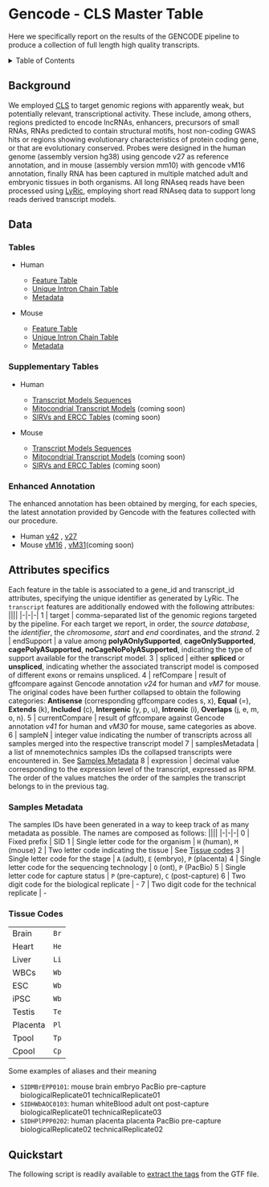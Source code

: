 # Gencode - CLS Master Table
Here we specifically report on the results of the GENCODE pipeline to produce a collection of full length high quality transcripts. 

<!-- TABLE OF CONTENTS -->
<details>
  <summary>Table of Contents</summary>
  <ul>
    <li><a href="#background">Background</a></li>
    <li><a href="#data">Data</a>
      <ul>
        <li><a href="#tables">Tables</a></li>
        <li><a href="#supplementary-data">Supplementary Data</a></li>
        <li><a href="#enhanced-annotation">Enhanced Annotation</a></li>
      </ul>
    </li>
    <li><a href="#attributes-specifics">Attributes specifics</a>
      <ul>
        <li><a href="#samples-metadata">Samples Metadata</a></li>
        <li><a href="#tissue-codes">Tissue Codes</a></li>
      </ul>
    </li>
    <li><a href="#quickstart">Quickstart</a></il>
  </ul>
</details>

## Background
We employed [CLS](https://link.springer.com/protocol/10.1007/978-1-0716-1158-6_9) to target genomic regions with apparently weak, but potentially relevant, transcriptional activity. These include, among others, regions predicted to encode lncRNAs, enhancers, precursors of small RNAs, RNAs predicted to contain structural motifs, host non-coding GWAS hits or regions showing evolutionary characteristics of protein coding gene, or that are evolutionary conserved. Probes were designed in the human genome (assembly version hg38) using gencode v27 as reference annotation, and in mouse (assembly version mm10) with gencode vM16 annotation, finally RNA has been captured in multiple matched adult and embryonic tissues in both organisms. All long RNAseq reads have been processed using [LyRic](https://github.com/guigolab/LyRic), employing short read RNAseq data to support long reads derived transcript models.

## Data
### Tables

- Human
  - [Feature Table](https://github.com/guigolab/gencode-cls-master-table/releases/latest/download/Hv3_masterTable.gtf.gz)
  - [Unique Intron Chain Table](https://github.com/guigolab/gencode-cls-master-table/releases/download/GencodeCLS_v1.0/Hv3_splicedmasterTable_ICs.gtf.gz)
  - [Metadata](https://github.com/guigolab/gencode-cls-master-table/releases/latest/download/Hv3_metadata.tsv.gz)
  
- Mouse
  - [Feature Table](https://github.com/guigolab/gencode-cls-master-table/releases/latest/download/Mv2_masterTable.gtf.gz)
  - [Unique Intron Chain Table](https://github.com/guigolab/gencode-cls-master-table/releases/download/GencodeCLS_v1.0/Mv2_splicedmasterTable_ICs.gtf.gz)
  - [Metadata](https://github.com/guigolab/gencode-cls-master-table/releases/latest/download/Mv2_metadata.tsv.gz)

### Supplementary Tables

- Human
  - [Transcript Models Sequences](https://github.com/guigolab/gencode-cls-master-table/releases/download/Supplementary/Hv3_masterTable.fa.gz)
  - [Mitocondrial Transcript Models]() (coming soon)
  - [SIRVs and ERCC Tables]() (coming soon)
  
- Mouse
  - [Transcript Models Sequences](https://github.com/guigolab/gencode-cls-master-table/releases/download/Supplementary/Mv2_masterTable.fa.gz)
  - [Mitocondrial Transcript Models]() (coming soon)
  - [SIRVs and ERCC Tables]() (coming soon)

### Enhanced Annotation
The enhanced annotation has been obtained by merging, for each species, the latest annotation provided by Gencode with the features collected with our procedure.

- Human [v42](https://github.com/guigolab/gencode-cls-master-table/releases/download/EnhancedAnnotation/Hv3_enhancedCLS3+gencodev42.loci.refmerged.gff.gz) , [v27](https://github.com/guigolab/gencode-cls-master-table/releases/download/EnhancedAnnotation/Hv3_enhancedCLS3+gencodev27.loci.refmerged.gff.gz)
- Mouse [vM16](https://github.com/guigolab/gencode-cls-master-table/releases/download/EnhancedAnnotation/Mv2_enhancedCLS3+gencodevM16.loci.refmerged.gff.gz) , [vM31]()(coming soon)

## Attributes specifics
Each feature in the table is associated to a gene_id and transcript_id attributes, specifying the unique identifier as generated by LyRic.
The `transcript` features are additionally endowed with the following attributes:
||||
|-|-|-|
1 | target | comma-separated list of the genomic regions targeted by the pipeline. For each target we report, in order, the *source database*, the *identifier*, the *chromosome*, *start* and *end* coordinates, and the *strand*.
2 | endSupport | a value among **polyAOnlySupported**, **cageOnlySupported**, **cagePolyASupported**, **noCageNoPolyASupported**, indicating the type of support available for the transcript model.
3 | spliced | either **spliced** or **unspliced**, indicating whether the associated transcript model is composed of different exons or remains unspliced.
4 | refCompare | result of gffcompare against Gencode annotation *v24* for human and *vM7* for mouse. The original codes have been further collapsed to obtain the following categories: **Antisense** (corresponding gffcompare codes s, x), **Equal** (=), **Extends** (k), **Included** (c), **Intergenic** (y, p, u), **Intronic** (i), **Overlaps** (j, e, m, o, n).
5 | currentCompare | result of gffcompare against Gencode annotation *v41* for human and *vM30* for mouse, same categories as above. 
6 | sampleN | integer value indicating the number of transcripts across all samples merged into the respective transcript model
7 | samplesMetadata | a list of mnemotechnics samples IDs the collapsed transcripts were encountered in. See [Samples Metadata](#samples-metadata)
8 | expression | decimal value corresponding to the expression level of the transcript, expressed as RPM. The order of the values matches the order of the samples the transcript belongs to in the previous tag.

### Samples Metadata
The samples IDs have been generated in a way to keep track of as many metadata as possible. The names are composed as follows:
||||
|-|-|-|
0 | Fixed prefix | SID
1 | Single letter code for the organism | `H` (human), `M` (mouse)
2 | Two letter code indicating the tissue | See [Tissue codes](#tissue-codes)
3 | Single letter code for the stage | `A` (adult), `E` (embryo), `P` (placenta)
4 | Single letter code for the sequencing technology | `O` (ont), `P` (PacBio)
5 | Single letter code for capture status | `P` (pre-capture), `C` (post-capture)
6 | Two digit code for the biological replicate | - 
7 | Two digit code for the technical replicate | - 

### Tissue Codes
|||
|-|-|
Brain | `Br`
Heart | `He`
Liver | `Li`
WBCs | `Wb`
ESC | `Wb`
iPSC | `Wb`
Testis | `Te`
Placenta | `Pl`
Tpool | `Tp`
Cpool | `Cp`

Some examples of aliases and their meaning
 * `SIDMBrEPP0101`: mouse brain embryo PacBio pre-capture biologicalReplicate01 technicalReplicate01
 * `SIDHWbAOC0103`: human whiteBlood adult ont post-capture biologicalReplicate01 technicalReplicate03
 * `SIDHPlPPP0202`: human placenta placenta PacBio pre-capture biologicalReplicate02 technicalReplicate02


## Quickstart
The following script is readily available to [extract the tags](https://github.com/abreschi/utils/blob/master/extract.gtf.tags.sh) from the GTF file.
